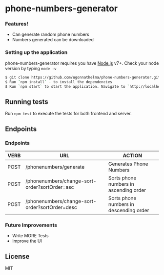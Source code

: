 # phone-numbers-generator

### Features!

- Can generate random phone numbers
- Numbers generated can be downloaded

### Setting up the application
phone-numbers-generator requires you have [Node.js](https://nodejs.org/) v7+. Check your node version by typing `node -v`

```sh
$ git clone https://github.com/ugonnathelma/phone-numbers-generator.git
$ Run `npm install` - to install the dependencies
$ Run `npm start` to start the application. Navigate to `http://localhost:3000/`
```
## Running tests

Run `npm test` to execute the tests for both frontend and server.

## Endpoints

### Endpoints

| VERB | URL | ACTION |
| ------ | ------ | ------ |
| POST | /phonenumbers/generate | Generates Phone Numbers |
| POST | /phonenumbers/change-sort-order?sortOrder=asc | Sorts phone numbers in ascending order |
| POST | /phonenumbers/change-sort-order?sortOrder=desc | Sorts phone numbers in descending order |

### Future Improvements

 - Write MORE Tests
 - Improve the UI

License
----

MIT
